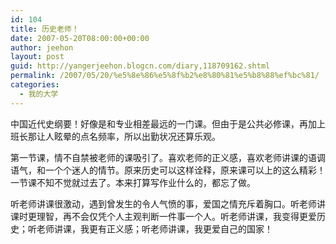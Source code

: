 ```yaml
---
id: 104
title: 历史老师！
date: 2007-05-20T08:00:00+00:00
author: jeehon
layout: post
guid: http://yangerjeehon.blogcn.com/diary,118709162.shtml
permalink: /2007/05/20/%e5%8e%86%e5%8f%b2%e8%80%81%e5%b8%88%ef%bc%81/
categories:
  - 我的大学
---
```

中国近代史纲要！好像是和专业相差最远的一门课。但由于是公共必修课，再加上班长那让人眩晕的点名频率，所以出勤状况还算乐观。
     
第一节课，情不自禁被老师的课吸引了。喜欢老师的正义感，喜欢老师讲课的语调语气，和一个个迷人的情节。原来历史可以这样诠释，原来课可以上的这么精彩！一节课不知不觉就过去了。本来打算写作业什么的，都忘了做。
     
听老师讲课很激动，遇到曾发生的令人气愤的事，爱国之情充斥着胸口。听老师讲课时更理智，再不会仅凭个人主观判断一件事一个人。听老师讲课，我变得更爱历史；听老师讲课，我更有正义感；听老师讲课，我更爱自己的国家！